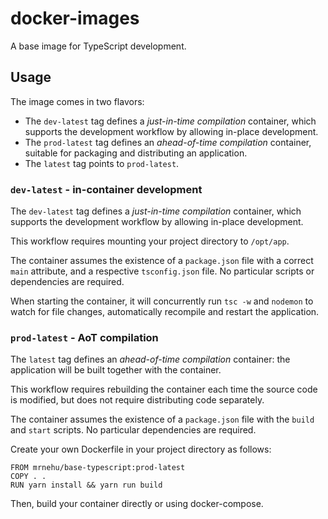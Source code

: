docker-images
=============

A base image for TypeScript development.

## Usage

The image comes in two flavors:

-	The `dev-latest` tag defines a _just-in-time compilation_ container, which supports the development workflow by allowing in-place development.
-	The `prod-latest` tag defines an _ahead-of-time compilation_ container, suitable for packaging and distributing an application.
-	The `latest` tag points to `prod-latest`.

### `dev-latest` - in-container development

The `dev-latest` tag defines a _just-in-time compilation_ container, which supports the development workflow by allowing in-place development.

This workflow requires mounting your project directory to `/opt/app`.

The container assumes the existence of a `package.json` file with a correct `main` attribute, and a respective `tsconfig.json` file. No particular scripts or dependencies are required.

When starting the container, it will concurrently run `tsc -w` and `nodemon` to watch for file changes, automatically recompile and restart the application.

### `prod-latest` - AoT compilation

The `latest` tag defines an _ahead-of-time compilation_ container: the application will be built together with the container.

This workflow requires rebuilding the container each time the source code is modified, but does not require distributing code separately.

The container assumes the existence of a `package.json` file with the `build` and `start` scripts. No particular dependencies are required.

Create your own Dockerfile in your project directory as follows:
```
FROM mrnehu/base-typescript:prod-latest
COPY . .
RUN yarn install && yarn run build
```

Then, build your container directly or using docker-compose.